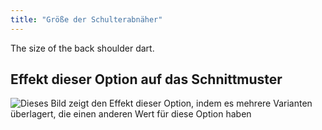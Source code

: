 ```yaml
---
title: "Größe der Schulterabnäher"
---
```


The size of the back shoulder dart.

## Effekt dieser Option auf das Schnittmuster

![Dieses Bild zeigt den Effekt dieser Option, indem es mehrere Varianten überlagert, die einen anderen Wert für diese Option haben](breanna_shoulderdartsize_sample.svg "Effekt dieser Option auf das Schnittmuster")

